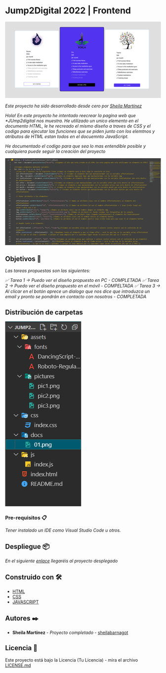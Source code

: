 # Jump2Digital 2022 | Frontend

![Demo](https://github.com/sheilabarnagot/hackathon-Jump2Digital2022-Frontend/blob/main/docs/01.png)

_Este proyecto ha sido desarrollado desde cero por [Sheila Martínez](https://www.linkedin.com/in/sheila-martinez-gotbcn/)_

_Hola! En este proyecto he intentado reecrear la pagina web que \*JUmp2digital nos muestra. He utilizado un unico elemento en el documento HTML, le he recreado el mismo diseño a traves de CSS y el codigo para ejecutar las funciones que se piden junto con los elemtnos y atributos de HTML estan todos en el docuemnto JavaScript._

_He documentado el codigo para que sea lo mas entendible posible y cualquiera puede seguir la creación del proyecto_

![Demo](https://github.com/sheilabarnagot/hackathon-Jump2Digital2022-Frontend/blob/main/docs/03.png)

## Objetivos 🚀

_Las tareas propuestas son las siguientes:_

_✅ Tarea 1 → Puedo ver el diseño propuesto en PC - COMPLETADA_
_✅ Tarea 2 → Puedo ver el diseño propuesto en el móvil - COMPELTADA_
_✅ Tarea 3 → Al clicar en el botón aprece un dialogo que nos dice que introduzca un email y pronto se pondrán en contacto con nosotros - COMPLETADA_

## Distribución de carpetas

![Demo](https://github.com/sheilabarnagot/hackathon-Jump2Digital2022-Frontend/blob/main/docs/02.png)

### Pre-requisitos 📋

_Tener instalado un IDE como Visual Studio Code u otros._

## Despliegue 📦

_En el siguiente [enlace](https://hackathon-jump2-digital2022-frontend.vercel.app/) llegaréis al proyecto desplegado_

## Construido con 🛠️

- [HTML](https://www.w3schools.com/html/)
- [CSS](https://www.w3schools.com/css/)
- [JAVASCRIPT](https://www.javascript.com/)

## Autores ✒️

- **Sheila Martinez** - _Proyecto completado_ - [sheilabarnagot](https://github.com/sheilabarnagot)

## Licencia 📄

Este proyecto está bajo la Licencia (Tu Licencia) - mira el archivo [LICENSE.md](LICENSE.md)
